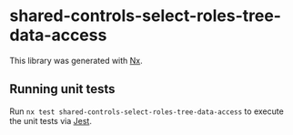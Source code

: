 # shared-controls-select-roles-tree-data-access

This library was generated with [Nx](https://nx.dev).

## Running unit tests

Run `nx test shared-controls-select-roles-tree-data-access` to execute the unit tests via [Jest](https://jestjs.io).
